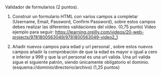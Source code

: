 Validador de formularios (2 puntos).

1. Construir un formulario HTML con varios campos a completar (Username, Email, Password, Confirm Password), sobre estos campos debes realizar las diferentes validaciones del vídeo. (0,75 punto)
    Vídeo ejemplo para seguir: https://learning.oreilly.com/videos/20-web-projects/9781800563049/9781800563049-video2_1

2. Añadir nuevos campos para edad y url personal , sobre estos nuevos campos añadir la comprobación de que la edad es mayor o igual a cero e inferior a 999 y que la url personal es una url valida. Una url valida sigue el siguiente patrón, siendo únicamente obligatorio el dominio. (esquema://dominio/directorio/archivo) (1,25 puntos)